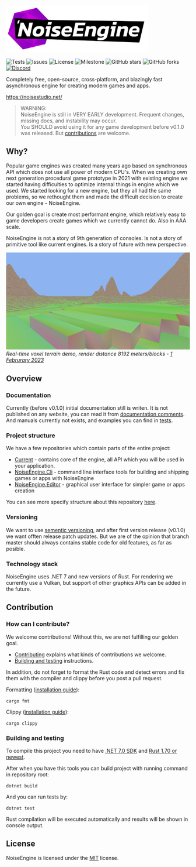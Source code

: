 <img src="https://raw.githubusercontent.com/NoiseStudio/branding/master/NoiseEngine/renders/NoiseEngine-FullLogoColor.png" alt="NoiseEngine logo" height="130">

![Tests](https://github.com/NoiseStudio/NoiseEngine/actions/workflows/tests.yml/badge.svg)
![Issues](https://img.shields.io/github/issues/NoiseStudio/NoiseEngine)
![License](https://img.shields.io/github/license/NoiseStudio/NoiseEngine)
![Milestone](https://img.shields.io/github/milestones/progress-percent/NoiseStudio/NoiseEngine/1)
![GitHub stars](https://img.shields.io/github/stars/NoiseStudio/NoiseEngine)
![GitHub forks](https://img.shields.io/github/forks/NoiseStudio/NoiseEngine)
[![Discord](https://img.shields.io/discord/1154793486164430939.svg?logo=discord)][discord]

[discord]: https://discord.gg/X3Wms5jd2x

Completely free, open-source, cross-platform, and blazingly fast asynchronous engine for creating modern games and apps.

https://noisestudio.net/

> WARNING:<br>
NoiseEngine is still in VERY EARLY development. Frequent changes, missing docs, and instability may occur.<br>
You SHOULD avoid using it for any game development before v0.1.0 was released. But [contributions](#how-can-i-contribute) are welcome.

## Why?
Popular game engines was created many years ago based on synchronous API which does not use all power of modern CPU's. When we creating own next generation procedural game prototype in 2021 with existing engine we started having difficulties to optimize internal things in engine which we used. We started looking for a new engine, but they all had the same problems, so we rethought them and made the difficult decision to create our own engine - NoiseEngine.

Our golden goal is create most performant engine, which relatively easy to game developers create games which we currently cannot do. Also in AAA scale.

NoiseEngine is not a story of 9th generation of consoles. Is not a story of primitive tool like current engines. Is a story of future with new perspective.

![Voxel terrain](/images/voxel-terrain.webp)
*Real-time voxel terrain demo, render distance 8192 meters/blocks - [1 Februrary 2023](https://github.com/NoiseStudio/NoiseEngine/releases/tag/v0.1.0-alpha1)*

## Overview
### Documentation
Currently (before v0.1.0) initial documentation still is writen. It is not published on any website, you can read it from [documentation comments](https://learn.microsoft.com/en-us/dotnet/csharp/language-reference/language-specification/documentation-comments). And manuals currently not exists, and examples you can find in [tests](/docs/project-structure.md). 

### Project structure
We have a few repositories which contain parts of the entire project:
- [Current](https://github.com/NoiseStudio/NoiseEngine) - contains core of the engine, all API which you will be used in your application.
- [NoiseEngine.Cli](https://github.com/NoiseStudio/NoiseEngine.Cli) - command line interface tools for building and shipping games or apps with NoiseEngine
- [NoiseEngine.Editor](https://github.com/NoiseStudio/NoiseEngine.Editor) - graphical user interface for simpler game or apps creation

You can see more specify structure about this repository [here](/docs/project-structure.md).

### Versioning
We want to use [sementic versioning](https://semver.org/), and after first version release (v0.1.0) we want offten release patch updates. But we are of the opinion that branch master should always contains stable code for old features, as far as posible.

### Technology stack
NoiseEngine uses .NET 7 and new versions of Rust. For rendering we currently use a Vulkan, but support of other graphics APIs can be added in the future.

## Contribution
### How can I contribute?
We welcome contributions! Without this, we are not fulfilling our golden goal.
- [Contributing](https://github.com/NoiseStudio/docs/blob/master/Contributing.md) explains what kinds of contributions we welcome.
- [Building and testing](#building) instructions.

In addition, do not forget to format the Rust code and detect errors and fix them with the compiler and clippy before you post a pull request.

Formatting ([installation guide](https://github.com/rust-lang/rustfmt#on-the-stable-toolchain)):
```
cargo fmt
```

Clippy ([installation guide](https://github.com/rust-lang/rust-clippy#step-2-install-clippy)):
```
cargo clippy
```

### Building and testing
To compile this project you need to have [.NET 7.0 SDK](https://dotnet.microsoft.com/en-us/download/dotnet/7.0) and [Rust 1.70 or newest](https://www.rust-lang.org/learn/get-started).

After when you have this tools you can build project with running command in repository root:
```
dotnet build
```
And you can run tests by:
```
dotnet test
```
Rust compilation will be executed automatically and results will be shown in console output.

## License
NoiseEngine is licensed under the [MIT](/LICENSE) license.
